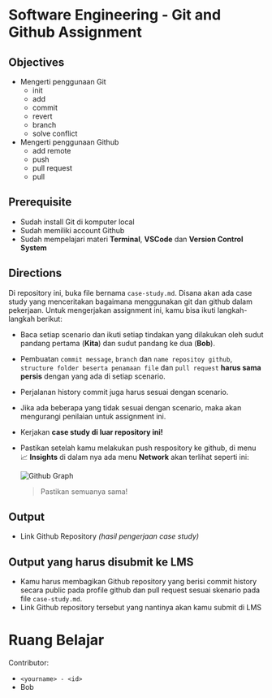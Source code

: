 # **Software Engineering - Git and Github Assignment**

## Objectives

- Mengerti penggunaan Git
  - init
  - add
  - commit
  - revert
  - branch
  - solve conflict
- Mengerti penggunaan Github
  - add remote
  - push
  - pull request
  - pull

## Prerequisite

- Sudah install Git di komputer local
- Sudah memiliki account Github
- Sudah mempelajari materi **Terminal**, **VSCode** dan **Version Control System**

## Directions

Di repository ini, buka file bernama `case-study.md`. Disana akan ada case study yang menceritakan bagaimana menggunakan git dan github dalam pekerjaan. Untuk mengerjakan assignment ini, kamu bisa ikuti langkah-langkah berikut:

- Baca setiap scenario dan ikuti setiap tindakan yang dilakukan oleh sudut pandang pertama (**Kita**) dan sudut pandang ke dua (**Bob**).
- Pembuatan `commit message`, `branch` dan `name repositoy github`, `structure folder beserta penamaan file` dan `pull request` **harus sama persis** dengan yang ada di setiap scenario.
- Perjalanan history commit juga harus sesuai dengan scenario.
- Jika ada beberapa yang tidak sesuai dengan scenario, maka akan mengurangi penilaian untuk assignment ini.
- Kerjakan **case study di luar repository ini!**
- Pastikan setelah kamu melakukan push respository ke github, di menu 📈 **Insights** di dalam nya ada menu **Network** akan terlihat seperti ini:

  ![Github Graph](./assets/github-graph.png)

  > Pastikan semuanya sama!

## Output

- Link Github Repository _(hasil pengerjaan case study)_

## Output yang harus disubmit ke LMS

- Kamu harus membagikan Github repository yang berisi commit history secara public pada profile github dan pull request sesuai skenario pada file `case-study.md`.
- Link Github repository tersebut yang nantinya akan kamu submit di LMS

# Ruang Belajar

Contributor:

- `<yourname> - <id>`
- Bob